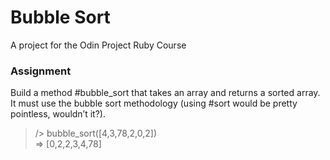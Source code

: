 # Bubble Sort
A project for the Odin Project Ruby Course

### Assignment

Build a method #bubble_sort that takes an array and returns a sorted array. It must use the bubble sort methodology (using #sort would be pretty pointless, wouldn’t it?).

> /> bubble_sort([4,3,78,2,0,2])  
> => [0,2,2,3,4,78]

